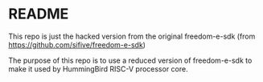 # README #

This repo is just the hacked version from the original freedom-e-sdk (from https://github.com/sifive/freedom-e-sdk)

The purpose of this repo is to use a reduced version of freedom-e-sdk to make it used by HummingBird RISC-V processor core. 

